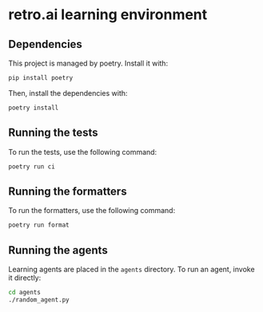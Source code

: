 # retro.ai learning environment

## Dependencies

This project is managed by poetry. Install it with:

```bash
pip install poetry
```

Then, install the dependencies with:

```bash
poetry install
```

## Running the tests

To run the tests, use the following command:

```bash
poetry run ci
```

## Running the formatters

To run the formatters, use the following command:

```bash
poetry run format
```

## Running the agents

Learning agents are placed in the `agents` directory. To run an agent, invoke it directly:

```bash
cd agents
./random_agent.py
```
